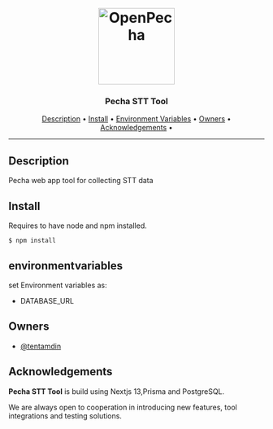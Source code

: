 <h1 align="center">
  <br>
  <a href="https://openpecha.org"><img src="https://avatars.githubusercontent.com/u/82142807?s=400&u=19e108a15566f3a1449bafb03b8dd706a72aebcd&v=4" alt="OpenPecha" width="150"></a>
  <br>
</h1>

<h3 align="center">Pecha STT Tool</h3>

<!-- Replace the title of the repository -->

<p align="center">
  <a href="#description">Description</a> •
  <a href="#install">Install</a> •
  <a href="#environmentvariables">Environment Variables</a> •
  <a href="#owners">Owners</a> •
  <a href="#Acknowledgements">Acknowledgements</a> •
</p>
<hr>

## Description

Pecha web app tool for collecting STT data

## Install

Requires to have node and npm installed.

`$ npm install`

## environmentvariables

set Environment variables as:

- DATABASE_URL

<!-- This section must link to the docs which are in the root of the repository in /docs -->

## Owners

- [@tentamdin](https://github.com/tentamdin)

<!-- This section lists the owners of the repo -->

## Acknowledgements

**Pecha STT Tool** is build using Nextjs 13,Prisma and PostgreSQL.

We are always open to cooperation in introducing new features, tool integrations and testing solutions.

```

```
